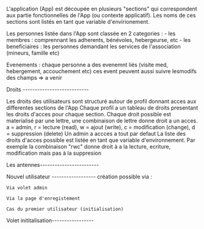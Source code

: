 


L'application (App) est découpée en plusieurs "sections" qui correspondent aux partie fonctionnelles de l'App (ou contexte applicatif).
Les noms de ces sections sont listés en tant que variable d'envirionement.

Les personnes listée dans l'App sont classée en 2 categories : 
    - les membres : comprennant les adherents, bénévoles, hebergeurse, etc
    - les beneficiaires : les personnes demandant les services de l'association (mineurs, famille etc)


Evenements : chaque personne a des evenemnt liés (visite med, hebergement, accouchement etc) ces event peuvent aussi suivre lesmodifs des champs => a venir


Droits ---------------------------

Les droits des utilisateurs sont structuré autour de profil donnant acces aux differentes sections de l'App
Chaque profil a un tableau de droits presentant les droits d'acces pour chaque section. Chaque droit possible est materialisé par une lettre, une combinaison de lettre donne droit a un acces. 
a = admin, r = lecture (read), w = ajout (write), c = modification (change), d = suppression (delete)
Un admin a accces a tout par defaut
La liste des droits d'acces possible est listée en tant que variable d'environnement.
Par exemple la combinaison "rwc" donne droit à a la lecture, ecriture, modification mais pas à la suppresion 


Les antennes------------------------






Nouvel utilisateur ------------------
création possible via : 

    Via volet admin

    Via la page d'enregistement

    Cas du premier utilisateur (initialisation)



Volet inititalisation-----------------